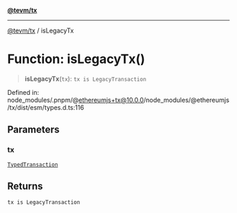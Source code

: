 [**@tevm/tx**](../README.md)

***

[@tevm/tx](../globals.md) / isLegacyTx

# Function: isLegacyTx()

> **isLegacyTx**(`tx`): `tx is LegacyTransaction`

Defined in: node\_modules/.pnpm/@ethereumjs+tx@10.0.0/node\_modules/@ethereumjs/tx/dist/esm/types.d.ts:116

## Parameters

### tx

[`TypedTransaction`](../type-aliases/TypedTransaction.md)

## Returns

`tx is LegacyTransaction`
